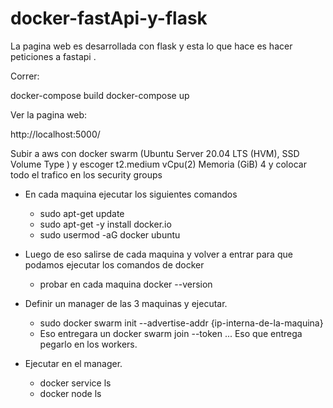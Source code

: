 # docker-fastApi-y-flask

La pagina web es desarrollada con flask y esta lo que hace es hacer peticiones a fastapi .

Correr:

docker-compose build
docker-compose up

Ver la pagina web:

http://localhost:5000/


Subir a aws con docker swarm (Ubuntu Server 20.04 LTS (HVM), SSD Volume Type ) y escoger t2.medium vCpu(2) Memoria (GiB) 4 y colocar todo el trafico en los security groups

- En cada maquina ejecutar los siguientes comandos 
    - sudo apt-get update
    - sudo apt-get -y install docker.io
    - sudo usermod -aG docker ubuntu
- Luego de eso salirse de cada maquina y volver a entrar para que podamos ejecutar los comandos de docker
    - probar en cada maquina docker --version

- Definir un manager de las 3 maquinas y ejecutar.
    - sudo docker swarm init --advertise-addr {ip-interna-de-la-maquina}
    - Eso entregara un docker swarm join --token <token> ... Eso que entrega pegarlo en los workers.
- Ejecutar en el manager.
    - docker service ls
    - docker node ls